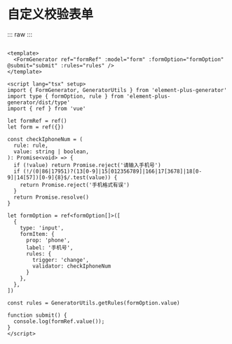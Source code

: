 <script setup>
import CustomRuleForm from './../../../element-plus-generator-demo/src/views/Form/components/CustomRuleForm.vue'
</script>

# 自定义校验表单


::: raw
<CustomRuleForm/>
:::

```vue

<template>
  <FormGenerator ref="formRef" :model="form" :formOption="formOption" @submit="submit" :rules="rules" />
</template>

<script lang="tsx" setup>
import { FormGenerator, GeneratorUtils } from 'element-plus-generator'
import type { formOption, rule } from 'element-plus-generator/dist/type'
import { ref } from 'vue'

let formRef = ref()
let form = ref({})

const checkIphoneNum = (
  rule: rule,
  value: string | boolean,
): Promise<void> => {
  if (!value) return Promise.reject('请输入手机号')
  if (!/(0|86|17951)?(13[0-9]|15[012356789]|166|17[3678]|18[0-9]|14[57])[0-9]{8}$/.test(value)) {
    return Promise.reject('手机格式有误')
  }
  return Promise.resolve()
}

let formOption = ref<formOption[]>([
  {
    type: 'input',
    formItem: {
      prop: 'phone',
      label: '手机号',
      rules: {
        trigger: 'change',
        validator: checkIphoneNum
      }
    },
  },
])

const rules = GeneratorUtils.getRules(formOption.value)

function submit() {
  console.log(formRef.value());
}
</script>

```
